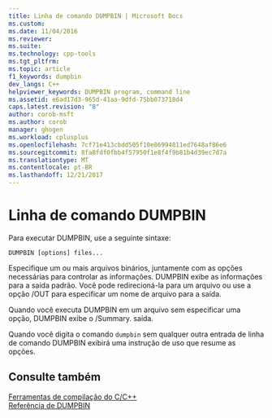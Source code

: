 ```yaml
---
title: Linha de comando DUMPBIN | Microsoft Docs
ms.custom: 
ms.date: 11/04/2016
ms.reviewer: 
ms.suite: 
ms.technology: cpp-tools
ms.tgt_pltfrm: 
ms.topic: article
f1_keywords: dumpbin
dev_langs: C++
helpviewer_keywords: DUMPBIN program, command line
ms.assetid: e6ad17d3-965d-41aa-9dfd-75bb073718d4
caps.latest.revision: "8"
author: corob-msft
ms.author: corob
manager: ghogen
ms.workload: cplusplus
ms.openlocfilehash: 7cf71e413cbdd505f10e86994811ed7648af86e6
ms.sourcegitcommit: 8fa8fdf0fbb4f57950f1e8f4f9b81b4d39ec7d7a
ms.translationtype: MT
ms.contentlocale: pt-BR
ms.lasthandoff: 12/21/2017
---
```

# <a name="dumpbin-command-line"></a>Linha de comando DUMPBIN
Para executar DUMPBIN, use a seguinte sintaxe:  
  
```  
DUMPBIN [options] files...  
```  
  
 Especifique um ou mais arquivos binários, juntamente com as opções necessárias para controlar as informações. DUMPBIN exibe as informações para a saída padrão. Você pode redirecioná-la para um arquivo ou use a opção /OUT para especificar um nome de arquivo para a saída.  
  
 Quando você executa DUMPBIN em um arquivo sem especificar uma opção, DUMPBIN exibe o /Summary. saída.  
  
 Quando você digita o comando `dumpbin` sem qualquer outra entrada de linha de comando DUMPBIN exibirá uma instrução de uso que resume as opções.  
  
## <a name="see-also"></a>Consulte também  
 [Ferramentas de compilação do C/C++](../../build/reference/c-cpp-build-tools.md)   
 [Referência de DUMPBIN](../../build/reference/dumpbin-reference.md)